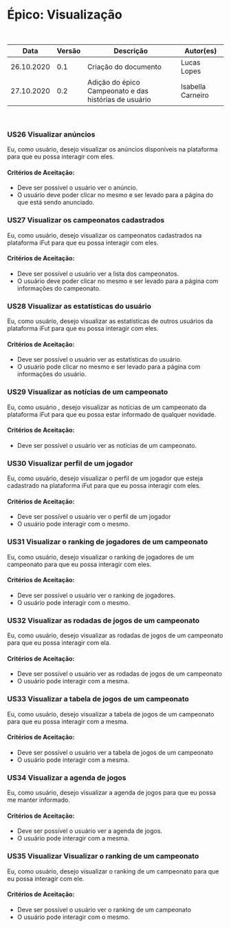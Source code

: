 # Épico: Visualização
<br>
<table class="table table-striped border">
    <thead>
        <th>Data</th> 
        <th>Versão </th> 
        <th>Descrição</th> 
        <th>Autor(es)</th>
    </thead>
    <tbody>
        <tr>
            <td> 26.10.2020 </td>
            <td>  0.1   </td>
            <td> Criação do documento</td>
            <td> Lucas Lopes </td>
        </tr>
        <tr>
            <td> 27.10.2020 </td>
            <td>  0.2   </td>
            <td> Adição do épico Campeonato e das histórias de usuário</td>
            <td> Isabella Carneiro </td>
        </tr>
    </tbody>
</table>
<br>

### US26 Visualizar anúncios
Eu,  como usuário, desejo visualizar os anúncios disponíveis na plataforma para que eu possa interagir com eles.

#### Critérios de Aceitação:
- Deve ser possível o usuário ver o anúncio.
- O usuário deve poder clicar no mesmo e ser levado para a página do que está sendo anunciado.

### US27 Visualizar os campeonatos cadastrados
Eu,  como usuário, desejo visualizar os campeonatos cadastrados na plataforma iFut para que eu possa interagir com eles.

#### Critérios de Aceitação:
- Deve ser possível o usuário ver a lista dos campeonatos.
- O usuário deve poder clicar no mesmo e ser levado para a página com informações do campeonato.

### US28 Visualizar as estatísticas do usuário
Eu,  como usuário, desejo visualizar as estatísticas de outros usuários da plataforma iFut para que eu possa interagir com eles.

#### Critérios de Aceitação:
- Deve ser possível o usuário ver as estatísticas do usuário.
- O usuário pode clicar no mesmo e ser levado para a página com informações do usuário.

### US29 Visualizar as notícias de um campeonato
Eu,  como usuário , desejo visualizar as notícias de um campeonato da plataforma iFut para que eu possa estar informado de qualquer novidade.

#### Critérios de Aceitação:
- Deve ser possível o usuário ver as notícias de um campeonato.

### US30 Visualizar perfil de um jogador
Eu,  como usuário, desejo visualizar o perfil de um jogador que esteja cadastrado na plataforma iFut para que eu possa interagir com eles.

#### Critérios de Aceitação:
- Deve ser possível o usuário ver o perfil de um jogador
- O usuário pode interagir com o mesmo.

### US31 Visualizar o ranking de jogadores de um campeonato
Eu,  como usuário, desejo visualizar o ranking de jogadores de um campeonato para que eu possa  interagir com eles.

#### Critérios de Aceitação:
- Deve ser possível o usuário ver o ranking de jogadores.
- O usuário pode interagir com o mesmo.

### US32 Visualizar as rodadas de jogos de um campeonato
Eu,  como usuário, desejo visualizar as rodadas de jogos de um campeonato para que eu possa interagir com ela.

#### Critérios de Aceitação:
- Deve ser possível o usuário ver as rodadas de jogos de um campeonato
- O usuário pode interagir com a mesma.

### US33 Visualizar a tabela de jogos de um campeonato
Eu,  como usuário, desejo visualizar a tabela de jogos de um campeonato para que eu possa interagir com a mesma.

#### Critérios de Aceitação:
- Deve ser possível o usuário ver a tabela de jogos de um campeonato
- O usuário pode interagir com a mesma.

### US34 Visualizar a agenda de jogos
Eu,  como usuário, desejo visualizar a agenda de jogos para que eu possa me manter informado.

#### Critérios de Aceitação:
- Deve ser possível o usuário ver a agenda de jogos.
- O usuário pode interagir com a mesma.

### US35 Visualizar Visualizar o ranking de um campeonato
Eu,  como usuário, desejo visualizar o ranking de um campeonato para que eu possa interagir com ele.

#### Critérios de Aceitação:
- Deve ser possível o usuário ver o ranking de um campeonato
- O usuário pode interagir com o mesmo.
